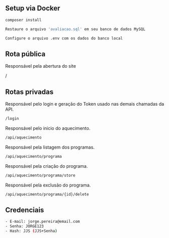 ## Setup via Docker
```bash
composer install
```
```bash
Restaure o arquivo 'avaliacao.sql' em seu banco de dados MySQL
```
```bash
Configure o arquivo .env com os dados do banco local
```

## Rota pública

Responsável pela abertura do site

/


## Rotas privadas

Responsável pelo login e geração do Token usado nas demais chamadas da API.

```bash
/login
```


Responsável pelo inicio do aquecimento.

```bash
/api/aquecimento
```


Responsável pela listagem dos programas.

```bash
/api/aquecimento/programa
```


Responsável pela criação do programa.

```bash
/api/aquecimento/programa/store
```


Responsável pela exclusão do programa.

```bash
/api/aquecimento/programa/{id}/delete
```

## Credenciais
```bash
- E-mail: jorge.pereira@email.com
- Senha: JORGE123
- Hash: JJS (JJS+Senha)
```
